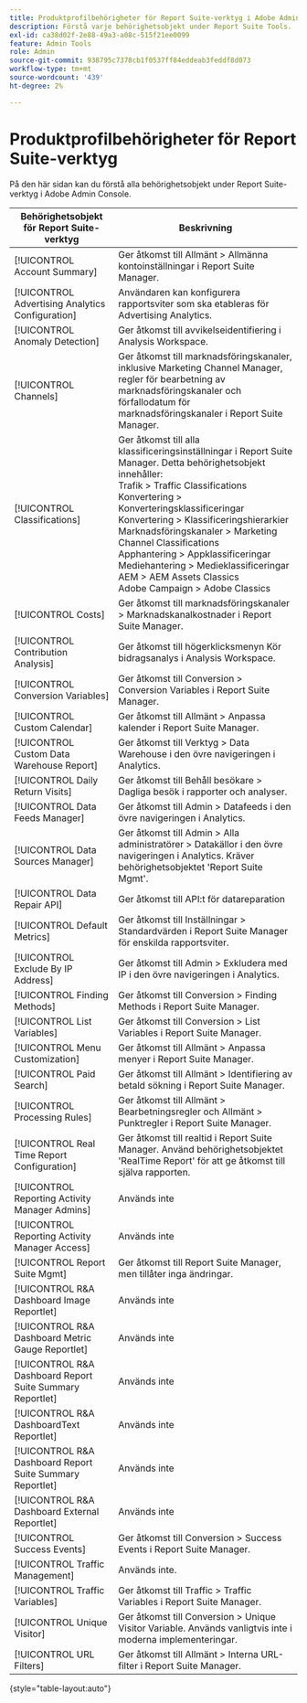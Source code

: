 ```yaml
---
title: Produktprofilbehörigheter för Report Suite-verktyg i Adobe Admin Console
description: Förstå varje behörighetsobjekt under Report Suite Tools.
exl-id: ca38d02f-2e88-49a3-a08c-515f21ee0099
feature: Admin Tools
role: Admin
source-git-commit: 938795c7378cb1f0537ff84eddeab3feddf8d073
workflow-type: tm+mt
source-wordcount: '439'
ht-degree: 2%

---
```


# Produktprofilbehörigheter för Report Suite-verktyg

På den här sidan kan du förstå alla behörighetsobjekt under Report Suite-verktyg i Adobe Admin Console.

| Behörighetsobjekt för Report Suite-verktyg | Beskrivning |
|------|------|
| [!UICONTROL Account Summary] | Ger åtkomst till Allmänt > Allmänna kontoinställningar i Report Suite Manager. |
| [!UICONTROL Advertising Analytics Configuration] | Användaren kan konfigurera rapportsviter som ska etableras för Advertising Analytics. |
| [!UICONTROL Anomaly Detection] | Ger åtkomst till avvikelseidentifiering i Analysis Workspace. |
| [!UICONTROL Channels] | Ger åtkomst till marknadsföringskanaler, inklusive Marketing Channel Manager, regler för bearbetning av marknadsföringskanaler och förfallodatum för marknadsföringskanaler i Report Suite Manager. |
| [!UICONTROL Classifications] | Ger åtkomst till alla klassificeringsinställningar i Report Suite Manager. Detta behörighetsobjekt innehåller: <br>Trafik > Traffic Classifications<br>Konvertering > Konverteringsklassificeringar<br>Konvertering > Klassificeringshierarkier<br>Marknadsföringskanaler > Marketing Channel Classifications<br>Apphantering > Appklassificeringar<br>Mediehantering > Medieklassificeringar<br>AEM > AEM Assets Classics<br>Adobe Campaign > Adobe Classics |
| [!UICONTROL Costs] | Ger åtkomst till marknadsföringskanaler > Marknadskanalkostnader i Report Suite Manager. |
| [!UICONTROL Contribution Analysis] | Ger åtkomst till högerklicksmenyn Kör bidragsanalys i Analysis Workspace. |
| [!UICONTROL Conversion Variables] | Ger åtkomst till Conversion > Conversion Variables i Report Suite Manager. |
| [!UICONTROL Custom Calendar] | Ger åtkomst till Allmänt > Anpassa kalender i Report Suite Manager. |
| [!UICONTROL Custom Data Warehouse Report] | Ger åtkomst till Verktyg > Data Warehouse i den övre navigeringen i Analytics. |
| [!UICONTROL Daily Return Visits] | Ger åtkomst till Behåll besökare > Dagliga besök i rapporter och analyser. |
| [!UICONTROL Data Feeds Manager] | Ger åtkomst till Admin > Datafeeds i den övre navigeringen i Analytics. |
| [!UICONTROL Data Sources Manager] | Ger åtkomst till Admin > Alla administratörer > Datakällor i den övre navigeringen i Analytics. Kräver behörighetsobjektet &#39;Report Suite Mgmt&#39;. |
| [!UICONTROL Data Repair API] | Ger åtkomst till API:t för datareparation |
| [!UICONTROL Default Metrics] | Ger åtkomst till Inställningar > Standardvärden i Report Suite Manager för enskilda rapportsviter. |
| [!UICONTROL Exclude By IP Address] | Ger åtkomst till Admin > Exkludera med IP i den övre navigeringen i Analytics. |
| [!UICONTROL Finding Methods] | Ger åtkomst till Conversion > Finding Methods i Report Suite Manager. |
| [!UICONTROL List Variables] | Ger åtkomst till Conversion > List Variables i Report Suite Manager. |
| [!UICONTROL Menu Customization] | Ger åtkomst till Allmänt > Anpassa menyer i Report Suite Manager. |
| [!UICONTROL Paid Search] | Ger åtkomst till Allmänt > Identifiering av betald sökning i Report Suite Manager. |
| [!UICONTROL Processing Rules] | Ger åtkomst till Allmänt > Bearbetningsregler och Allmänt > Punktregler i Report Suite Manager. |
| [!UICONTROL Real Time Report Configuration] | Ger åtkomst till realtid i Report Suite Manager. Använd behörighetsobjektet &#39;RealTime Report&#39; för att ge åtkomst till själva rapporten. |
| [!UICONTROL Reporting Activity Manager Admins] | Används inte |
| [!UICONTROL Reporting Activity Manager Access] | Används inte |
| [!UICONTROL Report Suite Mgmt] | Ger åtkomst till Report Suite Manager, men tillåter inga ändringar. |
| [!UICONTROL R&A Dashboard Image Reportlet] | Används inte |
| [!UICONTROL R&A Dashboard Metric Gauge Reportlet] | Används inte |
| [!UICONTROL R&A Dashboard Report Suite Summary Reportlet] | Används inte |
| [!UICONTROL R&A DashboardText Reportlet] | Används inte |
| [!UICONTROL R&A Dashboard Report Suite Summary Reportlet] | Används inte |
| [!UICONTROL R&A Dashboard External Reportlet] | Används inte |
| [!UICONTROL Success Events] | Ger åtkomst till Conversion > Success Events i Report Suite Manager. |
| [!UICONTROL Traffic Management] | Används inte. |
| [!UICONTROL Traffic Variables] | Ger åtkomst till Traffic > Traffic Variables i Report Suite Manager. |
| [!UICONTROL Unique Visitor] | Ger åtkomst till Conversion > Unique Visitor Variable. Används vanligtvis inte i moderna implementeringar. |
| [!UICONTROL URL Filters] | Ger åtkomst till Allmänt > Interna URL-filter i Report Suite Manager. |

{style="table-layout:auto"}
